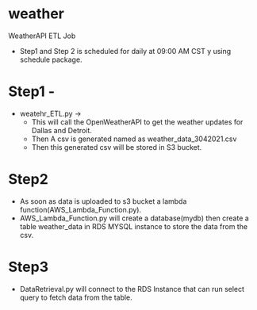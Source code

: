 # weather

WeatherAPI ETL Job

* Step1 and Step 2 is scheduled for daily at 09:00 AM CST y using schedule package. 
# Step1 - 
* weatehr_ETL.py -> 
  * This will call the OpenWeatherAPI to get the weather updates for Dallas and Detroit.
  * Then A csv is generated named as weather_data_3042021.csv
  * Then this generated csv will be stored in S3 bucket.
# Step2
  * As soon as data is uploaded to s3 bucket a lambda function(AWS_Lambda_Function.py).
  * AWS_Lambda_Function.py will create a database(mydb) then create a table weather_data in RDS MYSQL instance to store the data from the csv.

# Step3
  * DataRetrieval.py will connect to the RDS Instance that can run select query to fetch data from the table.

